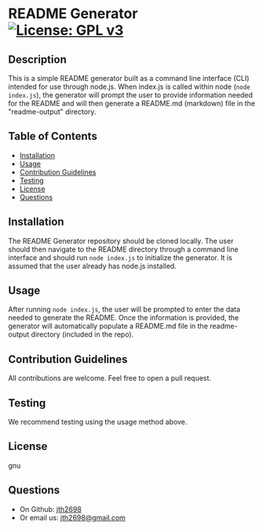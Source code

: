 # README Generator [![License: GPL v3](https://img.shields.io/badge/License-GPLv3-blue.svg)](https://www.gnu.org/licenses/gpl-3.0)
## Description
This is a simple README generator built as a command line interface (CLI) intended for use through node.js. When index.js is called within node (`node index.js`), the generator will prompt the user to provide information needed for the README and will then generate a README.md (markdown) file in the "readme-output" directory.

## Table of Contents
* [Installation](#installation)
* [Usage](#usage)
* [Contribution Guidelines](#contribution)
* [Testing](#testing) 
* [License](#license)
* [Questions](#questions)
  
## Installation
The README Generator repository should be cloned locally. The user should then navigate to the README directory through a command line interface and should run `node index.js` to initialize the generator. It is assumed that the user already has node.js installed.

## Usage
After running `node index.js`, the user will be prompted to enter the data needed to generate the README. Once the information is provided, the generator will automatically populate a README.md file in the readme-output directory (included in the repo).

## Contribution Guidelines
All contributions are welcome. Feel free to open a pull request.

## Testing
We recommend testing using the usage method above.

## License
gnu

## Questions
* On Github:    [jth2698](github.com/jth2698)
* Or email us:   [jth2698@gmail.com](jth2698@gmail.com)